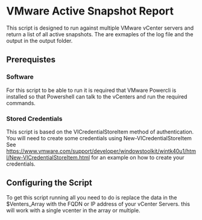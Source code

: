 # VMware Active Snapshot Report
This script is designed to run against multiple VMware vCenter servers and return a list of all active snapshots.
The are exmaples of the log file and the output in the output folder.

## Prerequistes

### Software
For this script to be able to run it is required that VMware Powercli is installed so that Powershell can talk to the vCenters and run the required commands.

### Stored Credentials
This script is based on the VICredentialStoreItem method of authentication. You will need to create some credentials using New-VICredentialStoreItem See https://www.vmware.com/support/developer/windowstoolkit/wintk40u1/html/New-VICredentialStoreItem.html for an example on how to create your credentials.

## Configuring the Script
To get this script running all you need to do is replace the data in the $Venters_Array with the FQDN or IP address of your vCenter Servers. this will work with a single vcenter in the array or multiple.
